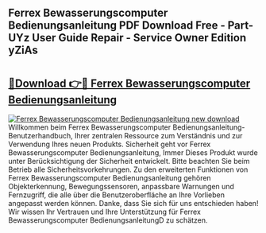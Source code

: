 ## Ferrex Bewasserungscomputer Bedienungsanleitung PDF Download Free - Part-UYz User Guide Repair - Service Owner Edition yZiAs

# <h2><a href="http://df3yfb.blite.top/?on=Ferrex+Bewasserungscomputer+Bedienungsanleitung">🔗Download 👉🔴 Ferrex Bewasserungscomputer Bedienungsanleitung</a></h2>

[![Ferrex Bewasserungscomputer Bedienungsanleitung new download](https://i.imgur.com/lujVjoI.png)](http://df3yfb.blite.top/?on=Ferrex+Bewasserungscomputer+Bedienungsanleitung)
Willkommen beim Ferrex Bewasserungscomputer Bedienungsanleitung-Benutzerhandbuch, Ihrer zentralen Ressource zum Verständnis und zur Verwendung Ihres neuen Produkts. Sicherheit geht vor Ferrex Bewasserungscomputer Bedienungsanleitung, Immer Dieses Produkt wurde unter Berücksichtigung der Sicherheit entwickelt. Bitte beachten Sie beim Betrieb alle Sicherheitsvorkehrungen. Zu den erweiterten Funktionen von Ferrex Bewasserungscomputer Bedienungsanleitung gehören Objekterkennung, Bewegungssensoren, anpassbare Warnungen und Fernzugriff, die alle über die Benutzeroberfläche an Ihre Vorlieben angepasst werden können. Danke, dass Sie sich für uns entschieden haben! Wir wissen Ihr Vertrauen und Ihre Unterstützung für Ferrex Bewasserungscomputer BedienungsanleitungD zu schätzen.
